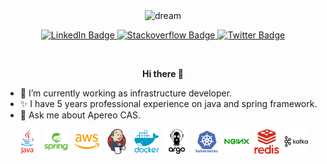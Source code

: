 <p align="center">
 <picture>
  <img alt="dream" src="https://assets-global.website-files.com/6059b554e81c705f9dd2dd32/628692ef405f676b64a3fd20_avalanche-iso.svg" align="center">
 </picture>
</p>

<div id="badges" align="center">
 <a href="https://linkedin.com/in/dgempiuc">
  <img src="https://img.shields.io/badge/LinkedIn-blue?style=for-the-badge&logo=linkedin&logoColor=white" alt="LinkedIn Badge"/>
 </a>
 <a href="https://stackoverflow.com/users/5079581/denizg">
  <img src="https://img.shields.io/badge/Stackoverflow-orange?style=for-the-badge&logo=stackoverflow&logoColor=white" alt="Stackoverflow Badge"/>
 </a>
 <a href="https://dgempiuc.medium.com">
  <img src="https://img.shields.io/badge/Medium-black?style=for-the-badge&logo=medium&logoColor=white" alt="Twitter Badge"/>
 </a>
</div>

<p align="center">
 <img src="https://komarev.com/ghpvc/?username=ydgempiuc&style=flat-square&color=blue" alt=""/>
</p>

<p align="center">
 <b>Hi there 👋</b>
</p>

- 🔭 I’m currently working as infrastructure developer. 
- ✨ I have 5 years professional experience on java and spring framework.
- 💬 Ask me about Apereo CAS.

<div align="center">
  <img src="https://github.com/devicons/devicon/blob/master/icons/java/java-original-wordmark.svg" title="Java" alt="Java" width="40" height="40"/>&nbsp;
  <img src="https://github.com/devicons/devicon/blob/master/icons/spring/spring-original-wordmark.svg" title="Spring" alt="Spring" width="40" height="40"/>&nbsp;
  <img src="https://github.com/devicons/devicon/blob/master/icons/amazonwebservices/amazonwebservices-plain-wordmark.svg" title="AWS" alt="AWS" width="40" height="40"/>&nbsp;
  <img src="https://github.com/devicons/devicon/blob/master/icons/jenkins/jenkins-original.svg" title="jenkins" alt="jenkins" width="40" height="40"/>&nbsp; 
  <img src="https://github.com/devicons/devicon/blob/master/icons/docker/docker-plain-wordmark.svg" title="docker" alt="docker" width="40" height="40"/>&nbsp;
  <img src="https://github.com/devicons/devicon/blob/master/icons/argocd/argocd-plain-wordmark.svg" title="argocd" alt="argocd" width="40" height="40"/>&nbsp; 
  <img src="https://github.com/devicons/devicon/blob/master/icons/kubernetes/kubernetes-plain-wordmark.svg" title="kubernetes" alt="kubernetes" width="40" height="40"/>&nbsp;      
  <img src="https://github.com/devicons/devicon/blob/master/icons/nginx/nginx-original.svg" title="nginx" alt="nginx" width="40" height="40"/>&nbsp;
  <img src="https://github.com/devicons/devicon/blob/master/icons/redis/redis-plain-wordmark.svg" title="redis" alt="redis" width="40" height="40"/>&nbsp;
  <img src="https://github.com/devicons/devicon/blob/master/icons/apachekafka/apachekafka-original-wordmark.svg" title="apachekafka" alt="apachekafka" width="40" height="40"/>&nbsp;           
</div>

<!--
**dgempiuc/dgempiuc** is a ✨ _special_ ✨ repository because its `README.md` (this file) appears on your GitHub profile.

Here are some ideas to get you started:

- 🔭 I’m currently working on ...
- 🌱 I’m currently learning ...
- 👯 I’m looking to collaborate on ...
- 🤔 I’m looking for help with ...
- 💬 Ask me about ...
- 📫 How to reach me: ...
- 😄 Pronouns: ...
- ⚡ Fun fact: ...
-->
